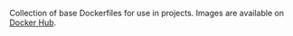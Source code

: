 
Collection of base Dockerfiles for use in projects. Images are available on
[Docker Hub](https://hub.docker.com/u/implementing).

